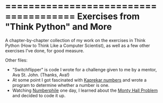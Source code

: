 ======================================
Exercises from "Think Python" and More
======================================

A chapter-by-chapter collection of my work on the exercises in Think Python (How to Think Like a Computer Scientist), as well as a few other exercises I've done, for good measure.

Other files:

* "Switchflipper" is code I wrote for a challenge given to me by a mentor, Ava St. John. (Thanks, Ava!)
* At some point I got fascinated with [Kaprekar numbers](http://en.wikipedia.org/wiki/Kaprekar_number) and wrote a program to determine whether a number is one.
* Watching [Numberphile](www.numberphile.com) one day, I learned about the [Monty Hall Problem](http://en.wikipedia.org/wiki/Monty_Hall_problem) and decided to code it up.
